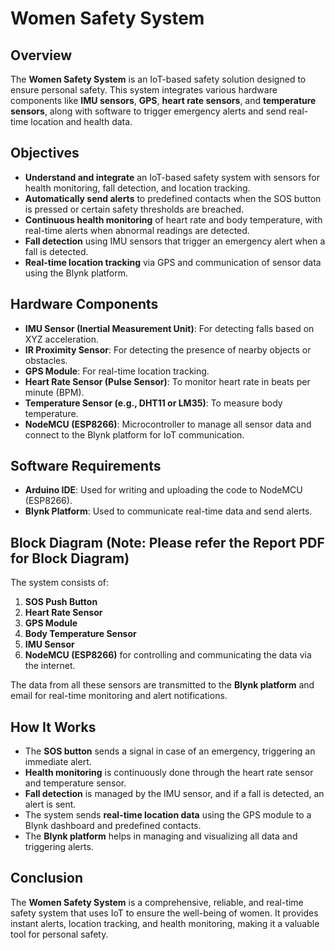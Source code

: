 # Women Safety System

## Overview
The **Women Safety System** is an IoT-based safety solution designed to ensure personal safety. This system integrates various hardware components like **IMU sensors**, **GPS**, **heart rate sensors**, and **temperature sensors**, along with software to trigger emergency alerts and send real-time location and health data.

## Objectives
- **Understand and integrate** an IoT-based safety system with sensors for health monitoring, fall detection, and location tracking.
- **Automatically send alerts** to predefined contacts when the SOS button is pressed or certain safety thresholds are breached.
- **Continuous health monitoring** of heart rate and body temperature, with real-time alerts when abnormal readings are detected.
- **Fall detection** using IMU sensors that trigger an emergency alert when a fall is detected.
- **Real-time location tracking** via GPS and communication of sensor data using the Blynk platform.

## Hardware Components
- **IMU Sensor (Inertial Measurement Unit)**: For detecting falls based on XYZ acceleration.
- **IR Proximity Sensor**: For detecting the presence of nearby objects or obstacles.
- **GPS Module**: For real-time location tracking.
- **Heart Rate Sensor (Pulse Sensor)**: To monitor heart rate in beats per minute (BPM).
- **Temperature Sensor (e.g., DHT11 or LM35)**: To measure body temperature.
- **NodeMCU (ESP8266)**: Microcontroller to manage all sensor data and connect to the Blynk platform for IoT communication.

## Software Requirements
- **Arduino IDE**: Used for writing and uploading the code to NodeMCU (ESP8266).
- **Blynk Platform**: Used to communicate real-time data and send alerts.

## Block Diagram (Note: Please refer the Report PDF for Block Diagram)
The system consists of:
1. **SOS Push Button**
2. **Heart Rate Sensor**
3. **GPS Module**
4. **Body Temperature Sensor**
5. **IMU Sensor**
6. **NodeMCU (ESP8266)** for controlling and communicating the data via the internet.

The data from all these sensors are transmitted to the **Blynk platform** and email for real-time monitoring and alert notifications.

## How It Works
- The **SOS button** sends a signal in case of an emergency, triggering an immediate alert.
- **Health monitoring** is continuously done through the heart rate sensor and temperature sensor.
- **Fall detection** is managed by the IMU sensor, and if a fall is detected, an alert is sent.
- The system sends **real-time location data** using the GPS module to a Blynk dashboard and predefined contacts.
- The **Blynk platform** helps in managing and visualizing all data and triggering alerts.

## Conclusion
The **Women Safety System** is a comprehensive, reliable, and real-time safety system that uses IoT to ensure the well-being of women. It provides instant alerts, location tracking, and health monitoring, making it a valuable tool for personal safety.

